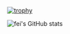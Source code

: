 [![trophy](https://github-profile-trophy.vercel.app/?username=Stevent-fei&rank=SECRET,SSS,SS,S,A,AAA,B,C&column=3&no-bg=true)](https://github.com/bxy4543/github-profile-trophy)

![fei's GitHub stats](https://github-readme-stats.vercel.app/api?username=Stevent-fei&show_icons=true&theme=dark&count_private=true)
